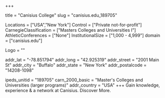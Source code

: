 
+++

title = "Canisius College"
slug = "canisius.edu_189705"

Locations = ["USA","New York"]
Control = ["Private not-for-profit"]
CarnegieClassification = ["Masters Colleges and Universities I"]
AthleticConferences = ["None"]
InstitutionalSize = ["1,000 - 4,999"]
domain = ["canisius.edu"]

Logo = ""

addr_lat = "-78.851794"
addr_long = "42.925319"
addr_street = "2001 Main St"
addr_city = "Buffalo"
addr_state = "New York"
addr_postalcode = "14208-1098"

ipeds_unitid = "189705"
carn_2000_basic = "Master's Colleges and Universities (larger programs)"
addr_country = "USA"
+++
    	Gain knowledge, experience & a network at Canisius. Discover More.

